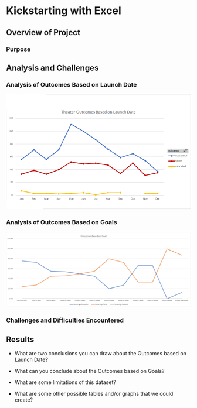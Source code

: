 # Kickstarting with Excel

## Overview of Project

### Purpose

## Analysis and Challenges

### Analysis of Outcomes Based on Launch Date
![Outcomes Based on Launch Date](resources/Theater_Outcomes_vs_Launch.png)
### Analysis of Outcomes Based on Goals
![Outcomes Based on Goals](resources/Outcomes_vs_Goals.png)
### Challenges and Difficulties Encountered

## Results

- What are two conclusions you can draw about the Outcomes based on Launch Date?

- What can you conclude about the Outcomes based on Goals?

- What are some limitations of this dataset?

- What are some other possible tables and/or graphs that we could create?
